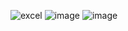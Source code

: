 ![excel](https://github.com/user-attachments/assets/0a010293-2a45-4d80-ab44-5f8da0d30247)
![image](https://github.com/user-attachments/assets/41a9e9d8-b0b4-4a3f-b63d-7a5601753a32)
![image](https://github.com/user-attachments/assets/e37f0e5b-5e9a-4821-8d3a-dfee41db8048)

